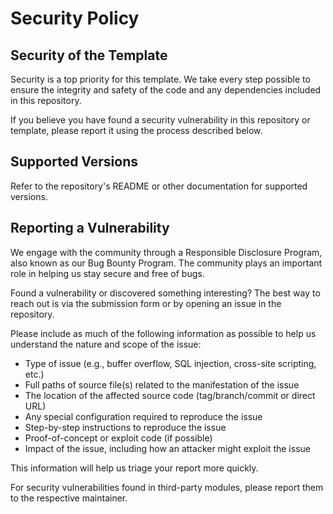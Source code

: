 # Security Policy

## Security of the Template

Security is a top priority for this template. We take every step possible to ensure the integrity and safety of the code and any dependencies included in this repository.

If you believe you have found a security vulnerability in this repository or template, please report it using the process described below.

## Supported Versions

Refer to the repository's README or other documentation for supported versions.

## Reporting a Vulnerability

We engage with the community through a Responsible Disclosure Program, also known as our Bug Bounty Program. The community plays an important role in helping us stay secure and free of bugs.

Found a vulnerability or discovered something interesting? The best way to reach out is via the submission form or by opening an issue in the repository.

Please include as much of the following information as possible to help us understand the nature and scope of the issue:

- Type of issue (e.g., buffer overflow, SQL injection, cross-site scripting, etc.)
- Full paths of source file(s) related to the manifestation of the issue
- The location of the affected source code (tag/branch/commit or direct URL)
- Any special configuration required to reproduce the issue
- Step-by-step instructions to reproduce the issue
- Proof-of-concept or exploit code (if possible)
- Impact of the issue, including how an attacker might exploit the issue

This information will help us triage your report more quickly.

For security vulnerabilities found in third-party modules, please report them to the respective maintainer.

